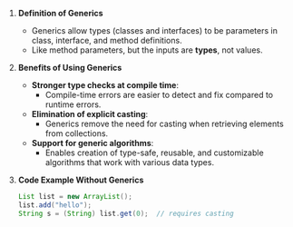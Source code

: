 
1. **Definition of Generics**
   - Generics allow types (classes and interfaces) to be parameters in class, interface, and method definitions.
   - Like method parameters, but the inputs are **types**, not values.

2. **Benefits of Using Generics**
   - **Stronger type checks at compile time**: 
     - Compile-time errors are easier to detect and fix compared to runtime errors.
   - **Elimination of explicit casting**: 
     - Generics remove the need for casting when retrieving elements from collections.
   - **Support for generic algorithms**: 
     - Enables creation of type-safe, reusable, and customizable algorithms that work with various data types.

3. **Code Example Without Generics**
   ```java
   List list = new ArrayList();
   list.add("hello");
   String s = (String) list.get(0);  // requires casting


   